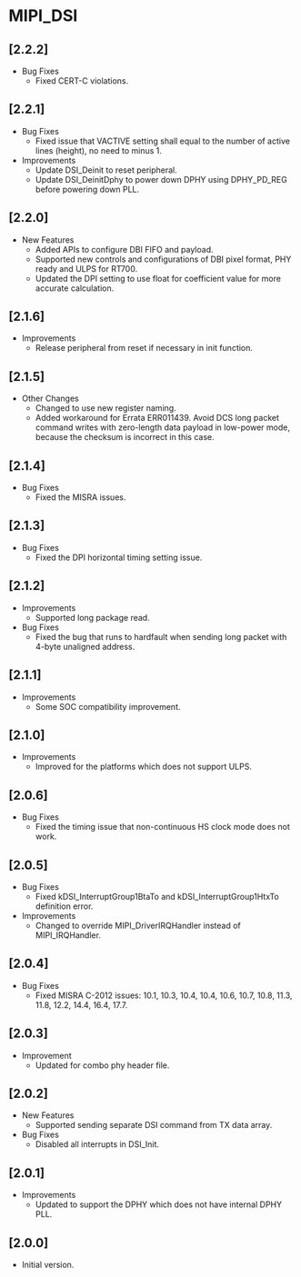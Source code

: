 # MIPI_DSI

## [2.2.2]

- Bug Fixes
  - Fixed CERT-C violations.

## [2.2.1]

- Bug Fixes
  - Fixed issue that VACTIVE setting shall equal to the number of active lines (height), no need to minus 1.
- Improvements
  - Update DSI_Deinit to reset peripheral.
  - Update DSI_DeinitDphy to power down DPHY using DPHY_PD_REG before powering down PLL.

## [2.2.0]

- New Features
  - Added APIs to configure DBI FIFO and payload.
  - Supported new controls and configurations of DBI pixel format, PHY ready and ULPS for RT700.
  - Updated the DPI setting to use float for coefficient value for more accurate calculation.

## [2.1.6]

- Improvements
  - Release peripheral from reset if necessary in init function.

## [2.1.5]

- Other Changes
  - Changed to use new register naming.
  - Added workaround for Errata ERR011439. Avoid DCS long packet command writes with zero-length
    data payload in low-power mode, because the checksum is incorrect in this case.

## [2.1.4]

- Bug Fixes
  - Fixed the MISRA issues.

## [2.1.3]

- Bug Fixes
  - Fixed the DPI horizontal timing setting issue.

## [2.1.2]

- Improvements
  - Supported long package read.
- Bug Fixes
  - Fixed the bug that runs to hardfault when sending long packet with 4-byte unaligned address.

## [2.1.1]

- Improvements
  - Some SOC compatibility improvement.

## [2.1.0]

- Improvements
  - Improved for the platforms which does not support ULPS.

## [2.0.6]

- Bug Fixes
  - Fixed the timing issue that non-continuous HS clock mode does not work.

## [2.0.5]

- Bug Fixes
  - Fixed kDSI_InterruptGroup1BtaTo and kDSI_InterruptGroup1HtxTo
    definition error.
- Improvements
  - Changed to override MIPI_DriverIRQHandler instead of MIPI_IRQHandler.

## [2.0.4]

- Bug Fixes
  - Fixed MISRA C-2012 issues: 10.1, 10.3, 10.4, 10.4, 10.6, 10.7, 10.8,
    11.3, 11.8, 12.2, 14.4, 16.4, 17.7.

## [2.0.3]

- Improvement
  - Updated for combo phy header file.

## [2.0.2]

- New Features
  - Supported sending separate DSI command from TX data array.
- Bug Fixes
  - Disabled all interrupts in DSI_Init.

## [2.0.1]

- Improvements
  - Updated to support the DPHY which does not have
    internal DPHY PLL.

## [2.0.0]

- Initial version.
